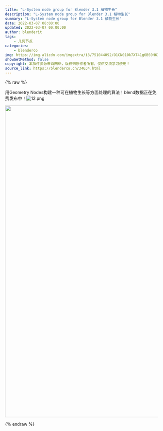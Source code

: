 ```yaml
---
title: "L-System node group for Blender 3.1 植物生长"
description: "L-System node group for Blender 3.1 植物生长"
summary: "L-System node group for Blender 3.1 植物生长"
date: 2022-03-07 00:00:00
updated: 2022-03-07 00:00:00
author: blenderit
tags: 
    - 几何节点
categories:
    - blenderco
img: https://img.alicdn.com/imgextra/i3/751044092/O1CN010k7XT41g6BS0H6I6Q_!!751044092.png
showGetMethod: false
copyright: 本插件资源来自网络，版权归原作者所有，仅供交流学习使用！
source_link: https://blenderco.cn/34634.html
---
```


{% raw %}
<p>用Geometry Nodes构建一种可在植物生长等方面处理的算法！blend数据正在免费发布中！<img class="aligncenter" src="https://img.alicdn.com/imgextra/i3/751044092/O1CN010k7XT41g6BS0H6I6Q_!!751044092.png" alt="12.png"></p><p><img loading="lazy" class="alignnone size-large wp-image-34635" src="http://img.blenderco.cn/wp-content/img/2022/03/Snipaste_2022-03-07_12-53-34-1019x1024.jpg" alt="" width="1019" height="1024"></p><div id="post_featured_image_bottom"></div>
<div style="display: none">blenderco</div>
{% endraw %}